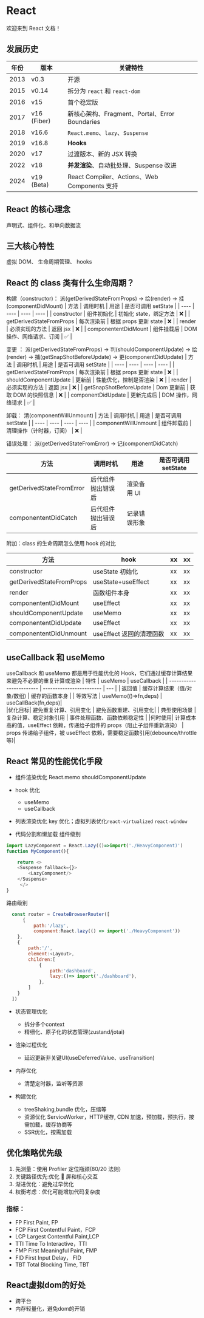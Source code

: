 # React

欢迎来到 React 文档！

## 发展历史

| 年份 | 版本        | 关键特性                                       |
| ---- | ----------- | ---------------------------------------------- |
| 2013 | v0.3        | 开源                                           |
| 2015 | v0.14       | 拆分为 `react` 和 `react-dom`                  |
| 2016 | v15         | 首个稳定版                                     |
| 2017 | v16 (Fiber) | 新核心架构、Fragment、Portal、Error Boundaries |
| 2018 | v16.6       | `React.memo`、`lazy`、`Suspense`               |
| 2019 | v16.8       | **Hooks**                                      |
| 2020 | v17         | 过渡版本、新的 JSX 转换                        |
| 2022 | v18         | **并发渲染**、自动批处理、Suspense 改进        |
| 2024 | v19 (Beta)  | React Compiler、Actions、Web Components 支持   |

## React 的核心理念

声明式、组件化、和单向数据流

## 三大核心特性

虚拟 DOM、 生命周期管理、 hooks

## React 的 class 类有什么生命周期？

构建（constructor)： 派(getDerivedStateFromProps) -> 绘(render) -> 挂(componentDidMount)
| 方法 | 调用时机 | 用途 | 是否可调用 setState |
| ---- | ---- | ---- | ---- |
| constructor | 组件初始化 | 初始化 state，绑定方法 | ❌ |
| getDerivedStateFromProps | 每次渲染前 | 根据 props 更新 state | ❌ |
| render | 必须实现的方法 | 返回 jsx | ❌ |
| componententDidMount | 组件挂载后 | DOM 操作、网络请求、订阅 | ✅ |

变更 ： 派(getDerivedStateFromProps) -> 判(shouldComponentUpdate) -> 绘(render) -> 捕(getSnapShotBeforeUpdate) -> 更(componentDidUpdate)
| 方法 | 调用时机 | 用途 | 是否可调用 setState |
| ---- | ---- | ---- | ---- |
| getDerivedStateFromProps | 每次渲染前 | 根据 props 更新 state | ❌ |
| shouldComponentUpdate | 更新前 | 性能优化，控制是否渲染 | ❌ |
| render | 必须实现的方法 | 返回 jsx | ❌ |
| getSnapShotBeforeUpdate | Dom 更新前 | 获取 DOM 的快照信息 | ❌ |
| componentDidUpdate | 更新完成后 | DOM 操作，网络请求 | ✅ |

卸载： 清(componentWillUnmount)
| 方法 | 调用时机 | 用途 | 是否可调用 setState |
| ---- | ---- | ---- | ---- |
| componentWillUnmount | 组件卸载前 | 清理操作（计时器，订阅） | ❌ |

错误处理： 派(getDerivedStateFromError) -> 记(componentDidCatch)

| 方法                     | 调用时机           | 用途         | 是否可调用 setState |
| ------------------------ | ------------------ | ------------ | ------------------- |
| getDerivedStateFromError | 后代组件抛出错误后 | 渲染备用 UI  |                     |
| componententDidCatch     | 后代组件抛出错误后 | 记录错误形象 |                     |

附加：class 的生命周期怎么使用 hook 的对比

| 方法                     | hook                     | xx  | xx  |
| ------------------------ | ------------------------ | --- | --- |
| constructor              | useState 初始化          | xx  | xx  |
| getDerivedStateFromProps | useState+useEffect       | xx  | xx  |
| render                   | 函数组件本身             | xx  | xx  |
| componententDidMount     | useEffect                | xx  | xx  |
| shouldComponentUpdate    | useMemo                  | xx  | xx  |
| componententDidUpdate    | useEffect                | xx  | xx  |
| componententDidUnmount   | useEffect 返回的清理函数 | xx  | xx  |

## useCallback 和 useMemo

useCallback 和 useMemo 都是用于性能优化的 Hook，它们通过缓存计算结果来避免不必要的重复计算或渲染
| 特性 | useMemo | useCallback |
| ------------------------ | ------------------------ | --- |
| 返回值 | 缓存计算结果（值/对象/数组) | 缓存的函数本身 |
| 等效写法 | useMemo(()=>fn,deps) | useCallBack(fn,deps)|  
|优化目标| 避免重复计算、引用变化 | 避免函数重建、引用变化|
| 典型使用场景 | 复杂计算、稳定对象引用 | 事件处理函数、函数依赖稳定性 |
|何时使用| 计算成本高的值，useEffect 依赖，传递给子组件的 props（阻止子组件重新渲染） | props 传递给子组件，被 useEffect 依赖，需要稳定函数引用(debounce/throttle 等)|

## React 常见的性能优化手段

- 组件渲染优化
  React.memo
  shouldComponentUpdate

- hook 优化
  - useMemo
  - useCallback

- 列表渲染优化
  key 优化；虚拟列表优化`react-virtualized` `react-window`
- 代码分割和懒加载
  组件级别

```js
import LazyComponent = React.Lazy(()=>import('./HeavyComponent)')
function MyComponent(){

    return <>
    <Suspense fallback={}>
        <LazyComponent/>
    </Suspense>
     </>
}
```

路由级别

```js
  const router = CreateBrowserRouter([
      {
          path:'/lazy',
          component:React.lazy(() => import('./HeavyComponent'))
    },
    {
        path:'/',
        element:<Layout>,
        children:[
            {
                path:'dashboard',
                lazy:()=> import('./dashboard'),
            },
        ]
    }
  ])
```

- 状态管理优化
  - 拆分多个context
  - 精细化、原子化的状态管理(zustand/jotai)

- 渲染过程优化
  - 延迟更新非关键UI(useDeferredValue、useTransition)

- 内存优化
  - 清楚定时器，监听等资源
- 构建优化
  - treeShaking,bundle 优化，压缩等
  - 资源优化 ServiceWorker，HTTP缓存, CDN 加速，预加载，预执行，按需加载，缓存协商等
  - SSR优化，按需加载

## 优化策略优先级

1. 先测量：使用 Profiler 定位瓶颈(80/20 法则)
2. 关键路径优先:优化 👋 屏和核心交互
3. 渐进优化：避免过早优化
4. 权衡考虑：优化可能增加代码复杂度

### 指标：

- FP First Paint, FP
- FCP First Contentful Paint，FCP
- LCP Largest Contentful Paint,LCP
- TTI Time To Interactive，TTI
- FMP First Meaningful Paint, FMP
- FID First Input Delay， FID
- TBT Total Blocking Time, TBT

## React虚拟dom的好处
- 跨平台
- 内存轻量化，避免dom的开销